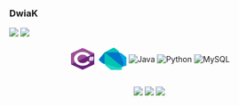 ### DwiaK

<div>
  <img height="190cm" src="https://github-readme-stats.vercel.app/api?username=dwiak&show_icons=true&theme=dark&include_all_commits-true&cout_private=true">
  <img height="190cm" src="https://github-readme-stats.vercel.app/api/top-langs/?username=dwiak&layout=compact&langs_count=16&theme=dark">
</div>

<div style="display: inline_block" align="center"><br>
  <img align="center" alt="CSharp" height="40" width="50" src="https://raw.githubusercontent.com/devicons/devicon/master/icons/csharp/csharp-original.svg">
  <img align="center" alt="Dart" height="40" width="50" src="https://raw.githubusercontent.com/devicons/devicon/master/icons/dart/dart-original.svg">
  <img align="center" alt="Java" height="40" width="50" src="https://icongr.am/devicon/java-original.svg?size=128&color=currentColor">
  <img align="center" alt="Python" height="40" width="50" src="https://icongr.am/devicon/python-original.svg?size=128&color=currentColor">
  <img align="center" alt="MySQL" height="40" width="50" src="https://icongr.am/devicon/mysql-original-wordmark.svg?size=128&color=currentColor">
</div>

##

<div align="center">
  <a href="https://github.com/DwiaK" align="center" alt="Java" height="40" width="50"><img src="https://img.shields.io/badge/GitHub-100000?style=for-the-badge&logo=github&logoColor=white"></a>
  <a href="https://linkedin.com/in/gumoeska" align="center" alt="Java" height="40" width="50"><img src="https://img.shields.io/badge/LinkedIn-0077B5?style=for-the-badge&logo=linkedin&logoColor=white"></a>
  <a href="mailto:gumoeska@gmail.com" align="center" alt="Java" height="40" width="50"><img src="https://img.shields.io/badge/Gmail-D14836?style=for-the-badge&logo=gmail&logoColor=white"></a>
</div>
